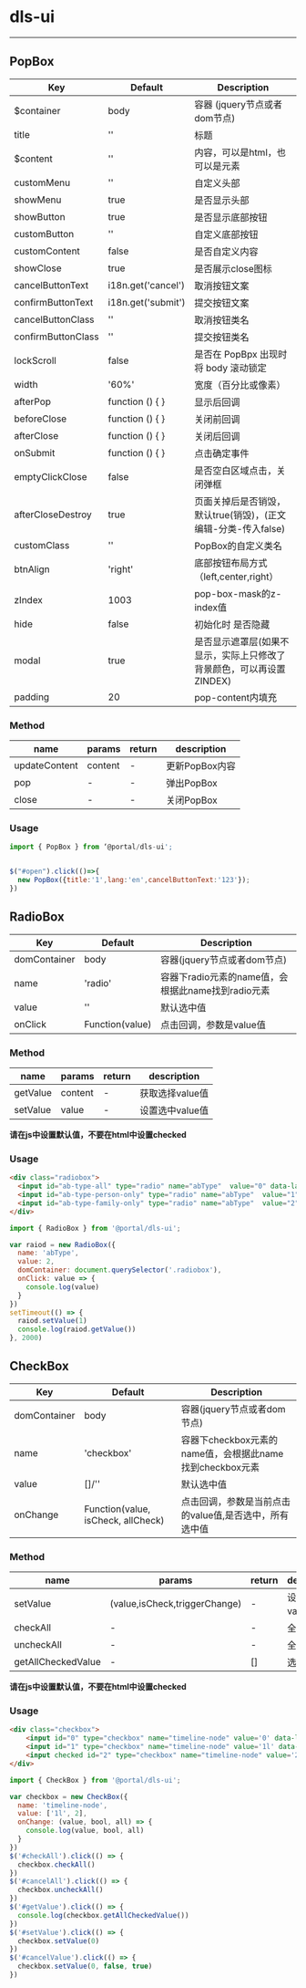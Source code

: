 # dls-ui

---

## PopBox

| Key             | Default | Description                                   |
|-----------------|---------|-----------------------------------------------|
|  $container     |  body<element> | 容器 (jquery节点或者dom节点) |
|  title     | '' | 标题 |
|  $content     | '' |  内容，可以是html，也可以是元素  |
|  customMenu     | '' |   自定义头部 |
|  showMenu  | true  | 是否显示头部  |
|  showButton  | true  | 是否显示底部按钮  |
|  customButton     | '' | 自定义底部按钮 | 
|  customContent   | false | 是否自定义内容 |
|  showClose     | true | 是否展示close图标 |
|  cancelButtonText  | i18n.get('cancel') | 取消按钮文案 |
|  confirmButtonText | i18n.get('submit') | 提交按钮文案 |
|  cancelButtonClass | '' |  取消按钮类名  |
|  confirmButtonClass  | ''  | 提交按钮类名  |
|  lockScroll     | false  | 是否在 PopBpx 出现时将 body 滚动锁定 |
|  width     | '60%' | 宽度（百分比或像素）  |
|  afterPop     | function () { } | 显示后回调 |
|  beforeClose     | function () { } | 关闭前回调 | 
|  afterClose     | function () { } | 关闭后回调 |
|  onSubmit     | function () { } | 点击确定事件 |
|  emptyClickClose     | false  | 是否空白区域点击，关闭弹框  |
|  afterCloseDestroy     | true | 页面关掉后是否销毁，默认true(销毁)，(正文编辑-分类-传入false) |
|  customClass     | '' | PopBox的自定义类名  |
|  btnAlign     | 'right' |  底部按钮布局方式（left,center,right） |
|  zIndex       |  1003   |  pop-box-mask的z-index值  |
|  hide         |   false | 初始化时 是否隐藏 |
|  modal  | true   |  是否显示遮罩层(如果不显示，实际上只修改了背景颜色，可以再设置ZINDEX) |
|  padding | 20 | pop-content内填充  |


### Method

| name             | params | return   | description |
|-----------------|---------|---------------|--------------------------------|
|  updateContent  | content |   -   | 更新PopBox内容  |
|  pop            |    -    |   -   | 弹出PopBox     |
|  close          |    -    |   -   | 关闭PopBox     |

### Usage

```javascript
import { PopBox } from ‘@portal/dls-ui';


$("#open").click(()=>{
  new PopBox({title:'1',lang:'en',cancelButtonText:'123'});
})
```



## RadioBox

| Key             | Default | Description                                   |
|-----------------|---------|-----------------------------------------------|
|  domContainer     | body<element> | 容器(jquery节点或者dom节点) |
|  name     | 'radio' | 容器下radio元素的name值，会根据此name找到radio元素 |
|  value     | '' |  默认选中值 |
|  onClick     | Function(value) |   点击回调，参数是value值  |


### Method

| name             | params | return   | description |
|-----------------|---------|---------------|--------------------------------|
|  getValue  | content |   -   | 获取选择value值  |
|  setValue            |    value    |   -   | 设置选中value值     |

**请在js中设置默认值，不要在html中设置checked**

### Usage
```html
<div class="radiobox">
  <input id="ab-type-all" type="radio" name="abType"  value="0" data-label="label1" />
  <input id="ab-type-person-only" type="radio" name="abType"  value="1" data-label="label2" />
  <input id="ab-type-family-only" type="radio" name="abType"  value="2" data-label="label3" />
</div>
```

```javascript
import { RadioBox } from '@portal/dls-ui';

var raiod = new RadioBox({
  name: 'abType',
  value: 2,
  domContainer: document.querySelector('.radiobox'),
  onClick: value => {
    console.log(value)
  }
})
setTimeout(() => {
  raiod.setValue(1)
  console.log(raiod.getValue())
}, 2000)

```

## CheckBox

| Key             | Default | Description                                   |
|-----------------|---------|-----------------------------------------------|
|  domContainer     | body<element> | 容器(jquery节点或者dom节点) |
|  name     | 'checkbox' | 容器下checkbox元素的name值，会根据此name找到checkbox元素 |
|  value     | []/'' |  默认选中值 |
|  onChange     | Function(value, isCheck, allCheck) |   点击回调，参数是当前点击的value值,是否选中，所有选中值  |


### Method

| name             | params | return   | description |
|-----------------|---------|---------------|--------------------------------|
|  setValue            |    (value,isCheck,triggerChange)    |   -   | 设置选中value值     |
|  checkAll    |  -   |  -   | 全选  |
|  uncheckAll    |  -   |  -   |  全不选 |
|  getAllCheckedValue    |  -   |   []  |  选中值  |


**请在js中设置默认值，不要在html中设置checked**


### Usage
```html
<div class="checkbox">
    <input id="0" type="checkbox" name="timeline-node" value='0' data-label="label1">
    <input id="1" type="checkbox" name="timeline-node" value='1l' data-label="label2">
    <input checked id="2" type="checkbox" name="timeline-node" value='2' data-label="label3">
</div>
```

```javascript
import { CheckBox } from '@portal/dls-ui';

var checkbox = new CheckBox({
  name: 'timeline-node',
  value: ['1l', 2],
  onChange: (value, bool, all) => {
    console.log(value, bool, all)
  }
})
$('#checkAll').click(() => {
  checkbox.checkAll()
})
$('#cancelAll').click(() => {
  checkbox.uncheckAll()
})
$('#getValue').click(() => {
  console.log(checkbox.getAllCheckedValue())
})
$('#setValue').click(() => {
  checkbox.setValue(0)
})
$('#cancelValue').click(() => {
  checkbox.setValue(0, false, true)
})

```


